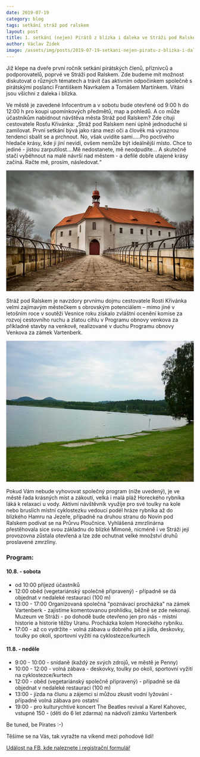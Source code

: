 ```yaml
---
date: 2019-07-19
category: blog
tags: setkání stráž pod ralskem
layout: post
title: 1. setkání (nejen) Pirátů z blízka i daleka ve Stráži pod Ralskem 10. - 11. 8. 2019
author: Václav Žídek
image: /assets/img/posts/2019-07-19-setkani-nejen-piratu-z-blizka-i-daleka-ve-strazi-pod-ralskem-srpen-2019.jpg
---
```

Již klepe na dveře první ročník setkání pirátských členů, příznivců a podporovatelů, poprvé ve Stráži pod Ralskem. Zde budeme mít možnost diskutovat o různých tématech a trávit čas aktivním odpočinkem společně s pirátskými poslanci Františkem Navrkalem a Tomášem Martínkem. Vítáni jsou všichni z daleka i blízka.

Ve městě je zavedené Infocentrum a v sobotu bude otevřené od 9:00 h do 12:00 h pro koupi upomínkových předmětů, map a pohledů. A co může účastníkům nabídnout návštěva města Stráž pod Ralskem? Zde cituji cestovatele Rosťu Křivánka: „Stráž pod Ralskem není úplně jednoduché si zamilovat. První setkání bývá jako rána mezi oči a člověk má výraznou tendenci sbalit se a prchnout. No, však uvidíte sami…..Pro poctivého hledače krásy, kde ji jiní nevidí, ovšem nemůže být ideálnější místo. Chce to jediné - jistou zarputilost….Mě nedostanete, mě neodpudíte... A skutečně stačí vyběhnout na malé návrší nad městem - a defilé dobře utajené krásy začíná. Račte mě, prosím, následovat.“ 

![Stráž pod Ralskem](/assets/img/posts/2019-07-19-setkani-nejen-piratu-z-blizka-i-daleka-ve-strazi-pod-ralskem-srpen-2019-2.jpg)

Stráž pod Ralskem je navzdory prvnímu dojmu cestovatele Rosti Křivánka velmi zajímavým městečkem s obrovským potenciálem – mimo jiné v letošním roce v soutěži Vesnice roku získalo zvláštní ocenění komise za rozvoj cestovního ruchu a zlatou cihlu v Programu obnovy venkova za příkladné stavby na venkově, realizované v duchu Programu obnovy Venkova za zámek Vartenberk.

![Stráž pod Ralskem](/assets/img/posts/2019-07-19-setkani-nejen-piratu-z-blizka-i-daleka-ve-strazi-pod-ralskem-srpen-2019-3.jpg)

Pokud Vám nebude vyhovovat společný program (níže uvedený), je ve městě řada krásných míst a zákoutí, velká i malá pláž Horeckého rybníka láká k relaxaci u vody. Aktivní návštěvník využije pro své toulky na kole nebo bruslích místní cyklostezku vedoucí podél hráze rybníka až do blízkého Hamru na Jezeře, případně na druhou stranu do Novin pod Ralskem podívat se na Průrvu Ploučnice. Vyhlášená zmrzlinárna přestěhovala sice svou základnu do blízké Mimoně, nicméně i ve Stráži její provozovna zůstala otevřená a lze zde ochutnat velké množství druhů proslavené zmrzliny.



### Program:
#### 10.8. - sobota
- od 10:00 příjezd účastníků
- 12:00 oběd (vegetariánský společně připravený) - případně se dá objednat v nedaleké restauraci (100 m)
- 13:00 - 17:00 Organizovaná společná "poznávací procházka" na zámek Vartenberk - zajistíme komentovanou prohlídku, běžně se zde nekonají. Muzeum ve Stráži - po dohodě bude otevřeno jen pro nás - místní historie a historie těžby Uranu. Procházka kolem Horeckého rybníku.
- 17:00 - až co vydržíte - volná zábava u dobrého pití a jídla, deskovky, toulky po okolí, sportovní vyžití na cyklostezce/kurtech

#### 11.8. - neděle
- 9:00 - 10:00 - snídaně (každý ze svých zdrojů, ve městě je Penny)
- 10:00 - 12:00 - volná zábava - deskovky, toulky po okolí, sportovní vyžití na cyklostezce/kurtech
- 12:00 - oběd (vegetariánský společně připravený) - případně se dá objednat v nedaleké restauraci (100 m)
- 13:00 - jízda na člunu a zájemci si můžou zkusit vodní lyžování - případně volná zábava pro ostatní
- 19:00 - pro kulturychtivé koncert The Beatles revival a Karel Kahovec, vstupné 150 - (děti do 6 let zdarma) na nádvoří zámku Vartenberk

Be tuned, be Pirates :-)

Těšíme se na Vás, tak vyražte na víkend mezi pohodové lidi!

[Událost na FB, kde naleznete i registrační formulář](https://www.facebook.com/events/381041855822405/)


